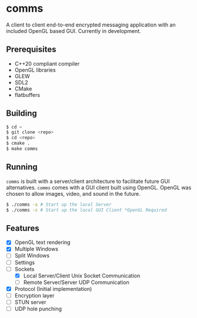 # comms

A client to client end-to-end encrypted messaging application with an included OpenGL based GUI. Currently in development.

## Prerequisites

- C++20 compliant compiler
- OpenGL libraries
- GLEW
- SDL2
- CMake
- flatbuffers

## Building

``` bash
$ cd ~
$ git clone <repo>
$ cd <repo>
$ cmake .
$ make comms
```

## Running

`comms` is built with a server/client architecture to facilitate future GUI alternatives. `comms` comes with a GUI client built using OpenGL. OpenGL was chosen to allow images, video, and sound in the future.

``` bash
$ ./comms -s # Start up the local Server
$ ./comms -c # Start up the local GUI Client *OpenGL Required
```

## Features

- [x] OpenGL text rendering
- [x] Multiple Windows
- [ ] Split Windows
- [ ] Settings
- [ ] Sockets
  - [x] Local Server/Client Unix Socket Communication
  - [ ] Remote Server/Server UDP Communication
- [x] Protocol (Initial implementation)
- [ ] Encryption layer
- [ ] STUN server
- [ ] UDP hole punching
